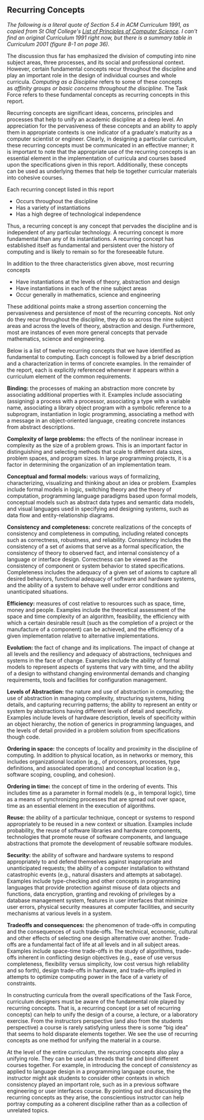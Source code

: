 Recurring Concepts
------------------

*The following is a literal quote of Section 5.4 in ACM Curriculum
1991, as copied from St Olaf College's [List of Principles of Computer
Science](https://wp.stolaf.edu/cs/list-of-principles-of-computer-science/).
I can't find an original Curriculum 1991 right now, but there is a
summary table in Curriculum 2001 (figure 8-1 on page 36).*

The discussion thus far has emphasized the division of computing into
nine subject areas, three processes, and its social and professional
context. However, certain fundamental concepts recur throughout the
discipline and play an important role in the design of individual courses
and whole curricula. *Computing as a Discipline* refers to some of
these concepts as *affinity groups or basic concerns throughout the
discipline*. The Task Force refers to these fundamental concepts as
recurring concepts in this report.

Recurring concepts are significant ideas, concerns, principles and
processes that help to unify an academic discipline at a deep level. An
appreciation for the pervasiveness of these concepts and an ability
to apply them in appropriate contexts is one indicator of a graduate's
maturity as a computer scientist or engineer. Clearly, in designing a
particular curriculum, these recurring concepts must be communicated in
an effective manner; it is important to note that the appropriate use
of the recurring concepts is an essential element in the implementation
of curricula and courses based upon the specifications given in this
report. Additionally, these concepts can be used as underlying themes
that help tie together curricular materials into cohesive courses.

Each recurring concept listed in this report

- Occurs throughout the discipline
- Has a variety of instantiations
- Has a high degree of technological independence

Thus, a recurring concept is any concept that pervades the discipline
and is independent of any particular technology. A recurring concept is
more fundamental than any of its instantiations. A recurring concept
has established itself as fundamental and persistent over the history
of computing and is likely to remain so for the foreseeable future.

In addition to the three characteristics given above, most recurring concepts

- Have instantiations at the levels of theory, abstraction and design
- Have instantiations in each of the nine subject areas
- Occur generally in mathematics, science and engineering

These additional points make a strong assertion concerning the
pervasiveness and persistence of most of the recurring concepts. Not
only do they recur throughout the discipline, they do so across the
nine subject areas and across the levels of theory, abstraction and
design. Furthermore, most are instances of even more general concepts
that pervade mathematics, science and engineering.

Below is a list of twelve recurring concepts that we have identified as
fundamental to computing. Each concept is followed by a brief description
and a characterization in terms of concrete examples. In the remainder
of the report, each is explicitly referenced whenever it appears within
a curriculum element of the common requirements.

**Binding:** the processes of making an abstraction more concrete by
associating additional properties with it. Examples include associating
(assigning) a process with a processor, associating a type with a variable
name, associating a library object program with a symbolic reference to
a subprogram, instantiation in logic programming, associating a method
with a message in an object-oriented language, creating concrete instances
from abstract descriptions.

**Complexity of large problems:** the effects of the nonlinear increase
in complexity as the size of a problem grows. This is an important factor
in distinguishing and selecting methods that scale to different data
sizes, problem spaces, and program sizes. In large programming projects,
it is a factor in determining the organization of an implementation team.

**Conceptual and formal models:** various ways of formalizing,
characterizing, visualizing and thinking about an idea or
problem. Examples include formal models in logic, switching theory and the
theory of computation, programming language paradigms based upon formal
models, conceptual models such as abstract data types and semantic data
models, and visual languages used in specifying and designing systems,
such as data flow and entity-relationship diagrams.

**Consistency and completeness:** concrete realizations of the concepts
of consistency and completeness in computing, including related concepts
such as correctness, robustness, and reliability. Consistency includes
the consistency of a set of axioms that serve as a formal specification,
the consistency of theory to observed fact, and internal consistency of a
language or interface design. Correctness can be viewed as the consistency
of component or system behavior to stated specifications. Completeness
includes the adequacy of a given set of axioms to capture all desired
behaviors, functional adequacy of software and hardware systems,
and the ability of a system to behave well under error conditions and
unanticipated situations.

**Efficiency:** measures of cost relative to resources such as space,
time, money and people. Examples include the theoretical assessment of
the space and time complexity of an algorithm, feasibility, the efficiency
with which a certain desirable result (such as the completion of a project
or the manufacture of a component) can be achieved, and the efficiency
of a given implementation relative to alternative implementations.

**Evolution:** the fact of change and its implications. The impact of
change at all levels and the resiliency and adequacy of abstractions,
techniques and systems in the face of change. Examples include the ability
of formal models to represent aspects of systems that vary with time, and
the ability of a design to withstand changing environmental demands and
changing requirements, tools and facilities for configuration management.

**Levels of Abstraction:** the nature and use of abstraction in
computing; the use of abstraction in managing complexity, structuring
systems, hiding details, and capturing recurring patterns; the ability to
represent an entity or system by abstractions having different levels of
detail and specificity. Examples include levels of hardware description,
levels of specificity within an object hierarchy, the notion of generics
in programming languages, and the levels of detail provided in a problem
solution from specifications though code.

**Ordering in space:** the concepts of locality and proximity in the
discipline of computing. In addition to physical location, as in networks
or memory, this includes organizational location (e.g., of processors,
processes, type definitions, and associated operations) and conceptual
location (e.g., software scoping, coupling, and cohesion).

**Ordering in time:** the concept of time in the ordering of events. This
includes time as a parameter in formal models (e.g., in temporal logic),
time as a means of synchronizing processes that are spread out over space,
time as an essential element in the execution of algorithms.

**Reuse:** the ability of a particular technique, concept or systems to
respond appropriately to be reused in a new context or situation. Examples
include probability, the reuse of software libraries and hardware
components, technologies that promote reuse of software components,
and language abstractions that promote the development of reusable
software modules.

**Security:** the ability of software and hardware systems to respond
appropriately to and defend themselves against inappropriate and
unanticipated requests; the ability of a computer installation to
withstand catastrophic events (e.g., natural disasters and attempts
at sabotage). Examples include type-checking and other concepts
in programming languages that provide protection against misuse of
data objects and functions, data encryption, granting and revoking of
privileges by a database management system, features in user interfaces
that minimize user errors, physical security measures at computer
facilities, and security mechanisms at various levels in a system.

**Tradeoffs and consequences:** the phenomenon of trade-offs in computing
and the consequences of such trade-offs. The technical, economic,
cultural and other effects of selecting one design alternative over
another. Trade-offs are a fundamental fact of life at all levels and in
all subject areas. Examples include space-time trade-offs in the study of
algorithms, trade-offs inherent in conflicting design objectives (e.g.,
ease of use versus completeness, flexibility versus simplicity, low cost
versus high reliability and so forth), design trade-offs in hardware,
and trade-offs implied in attempts to optimize computing power in the
face of a variety of constraints.

In constructing curricula from the overall specifications of the Task
Force, curriculum designers must be aware of the fundamental role
played by recurring concepts. That is, a recurring concept (or a set of
recurring concepts) can help to unify the design of a course, a lecture,
or a laboratory exercise. From the instructors perspective (and also from
the students perspective) a course is rarely satisfying unless there is
some “big idea” that seems to hold disparate elements together. We
see the use of recurring concepts as one method for unifying the material
in a course.

At the level of the entire curriculum, the recurring concepts also
play a unifying role. They can be used as threads that tie and bind
different courses together. For example, in introducing the concept
of *consistency* as applied to language design in a programming
language course, the instructor might ask students to consider other
contexts in which consistency played an important role, such as in a
previous software engineering or user interfaces course. By pointing out
and discussing the recurring concepts as they arise, the conscientious
instructor can help portray computing as a coherent discipline rather
than as a collection of unrelated topics.

